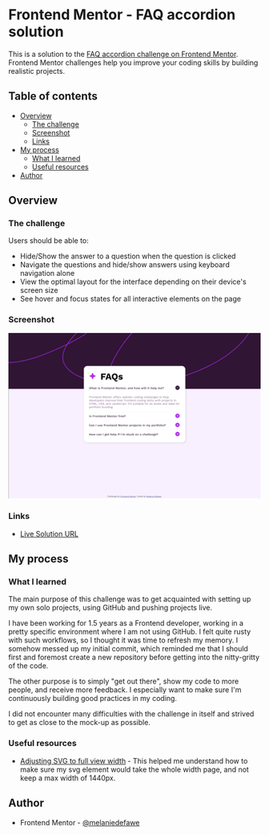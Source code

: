 # Frontend Mentor - FAQ accordion solution

This is a solution to the [FAQ accordion challenge on Frontend Mentor](https://www.frontendmentor.io/challenges/faq-accordion-wyfFdeBwBz). Frontend Mentor challenges help you improve your coding skills by building realistic projects. 

## Table of contents

- [Overview](#overview)
  - [The challenge](#the-challenge)
  - [Screenshot](#screenshot)
  - [Links](#links)
- [My process](#my-process)
  - [What I learned](#what-i-learned)
  - [Useful resources](#useful-resources)
- [Author](#author)

## Overview

### The challenge

Users should be able to:

- Hide/Show the answer to a question when the question is clicked
- Navigate the questions and hide/show answers using keyboard navigation alone
- View the optimal layout for the interface depending on their device's screen size
- See hover and focus states for all interactive elements on the page

### Screenshot

![](./screenshot.png)

### Links

- [Live Solution URL](https://fementor-faq.netlify.app/)

## My process

### What I learned

The main purpose of this challenge was to get acquainted with setting up my own solo projects, using GitHub and pushing projects live.

I have been working for 1.5 years as a Frontend developer, working in a pretty specific environment where I am not using GitHub. I felt quite rusty with such workflows, so I thought it was time to refresh my memory. I somehow messed up my initial commit, which reminded me that I should first and foremost create a new repository before getting into the nitty-gritty of the code.

The other purpose is to simply "get out there", show my code to more people, and receive more feedback. I especially want to make sure I'm continuously building good practices in my coding.

I did not encounter many difficulties with the challenge in itself and strived to get as close to the mock-up as possible.

### Useful resources

- [Adjusting SVG to full view width](https://stackoverflow.com/questions/9185434/using-svg-as-background-image) - This helped me understand how to make sure my svg element would take the whole width page, and not keep a max width of 1440px. 

## Author

- Frontend Mentor - [@melaniedefawe](https://www.frontendmentor.io/profile/melaniedefawe)
